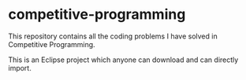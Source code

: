 # competitive-programming
This repository contains all the coding problems I have solved in Competitive Programming.

This is an Eclipse project which anyone can download and can directly import.

